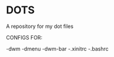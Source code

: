 # DOTS
A repository for my dot files


CONFIGS FOR:

  -dwm
  -dmenu
  -dwm-bar
  -.xinitrc
  -.bashrc
